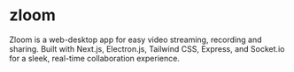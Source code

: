 # zloom

Zloom is a web-desktop app for easy video streaming, recording and sharing. Built with Next.js, Electron.js, Tailwind CSS, Express, and Socket.io for a sleek, real-time collaboration experience.
